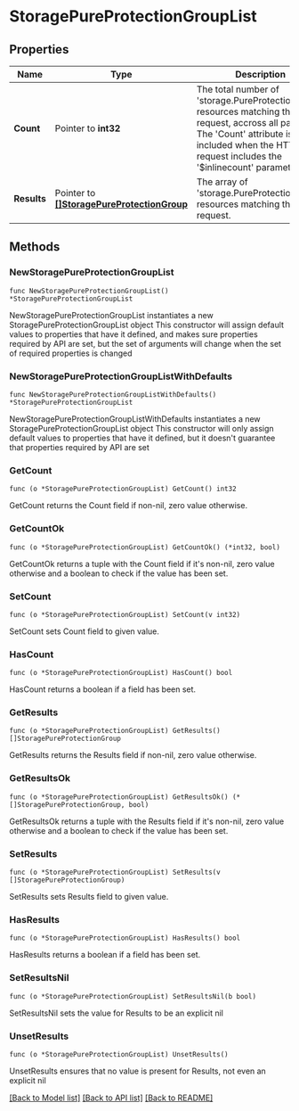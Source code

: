 # StoragePureProtectionGroupList

## Properties

Name | Type | Description | Notes
------------ | ------------- | ------------- | -------------
**Count** | Pointer to **int32** | The total number of &#39;storage.PureProtectionGroup&#39; resources matching the request, accross all pages. The &#39;Count&#39; attribute is included when the HTTP GET request includes the &#39;$inlinecount&#39; parameter. | [optional] 
**Results** | Pointer to [**[]StoragePureProtectionGroup**](storage.PureProtectionGroup.md) | The array of &#39;storage.PureProtectionGroup&#39; resources matching the request. | [optional] 

## Methods

### NewStoragePureProtectionGroupList

`func NewStoragePureProtectionGroupList() *StoragePureProtectionGroupList`

NewStoragePureProtectionGroupList instantiates a new StoragePureProtectionGroupList object
This constructor will assign default values to properties that have it defined,
and makes sure properties required by API are set, but the set of arguments
will change when the set of required properties is changed

### NewStoragePureProtectionGroupListWithDefaults

`func NewStoragePureProtectionGroupListWithDefaults() *StoragePureProtectionGroupList`

NewStoragePureProtectionGroupListWithDefaults instantiates a new StoragePureProtectionGroupList object
This constructor will only assign default values to properties that have it defined,
but it doesn't guarantee that properties required by API are set

### GetCount

`func (o *StoragePureProtectionGroupList) GetCount() int32`

GetCount returns the Count field if non-nil, zero value otherwise.

### GetCountOk

`func (o *StoragePureProtectionGroupList) GetCountOk() (*int32, bool)`

GetCountOk returns a tuple with the Count field if it's non-nil, zero value otherwise
and a boolean to check if the value has been set.

### SetCount

`func (o *StoragePureProtectionGroupList) SetCount(v int32)`

SetCount sets Count field to given value.

### HasCount

`func (o *StoragePureProtectionGroupList) HasCount() bool`

HasCount returns a boolean if a field has been set.

### GetResults

`func (o *StoragePureProtectionGroupList) GetResults() []StoragePureProtectionGroup`

GetResults returns the Results field if non-nil, zero value otherwise.

### GetResultsOk

`func (o *StoragePureProtectionGroupList) GetResultsOk() (*[]StoragePureProtectionGroup, bool)`

GetResultsOk returns a tuple with the Results field if it's non-nil, zero value otherwise
and a boolean to check if the value has been set.

### SetResults

`func (o *StoragePureProtectionGroupList) SetResults(v []StoragePureProtectionGroup)`

SetResults sets Results field to given value.

### HasResults

`func (o *StoragePureProtectionGroupList) HasResults() bool`

HasResults returns a boolean if a field has been set.

### SetResultsNil

`func (o *StoragePureProtectionGroupList) SetResultsNil(b bool)`

 SetResultsNil sets the value for Results to be an explicit nil

### UnsetResults
`func (o *StoragePureProtectionGroupList) UnsetResults()`

UnsetResults ensures that no value is present for Results, not even an explicit nil

[[Back to Model list]](../README.md#documentation-for-models) [[Back to API list]](../README.md#documentation-for-api-endpoints) [[Back to README]](../README.md)


